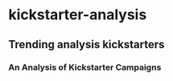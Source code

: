 # kickstarter-analysis
## Trending analysis kickstarters  
### An Analysis of Kickstarter Campaigns
